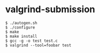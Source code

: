 # valgrind-submission

```
$ ./autogen.sh
$ ./configure
$ make
$ make install
$ gcc -g -o test test.c
$ valgrind --tool=foobar test
```